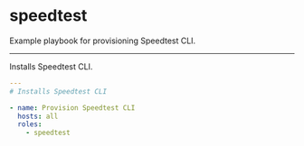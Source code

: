 # speedtest

Example playbook for provisioning Speedtest CLI.

---

Installs Speedtest CLI.

```yml
---
# Installs Speedtest CLI

- name: Provision Speedtest CLI
  hosts: all
  roles:
    - speedtest
```
